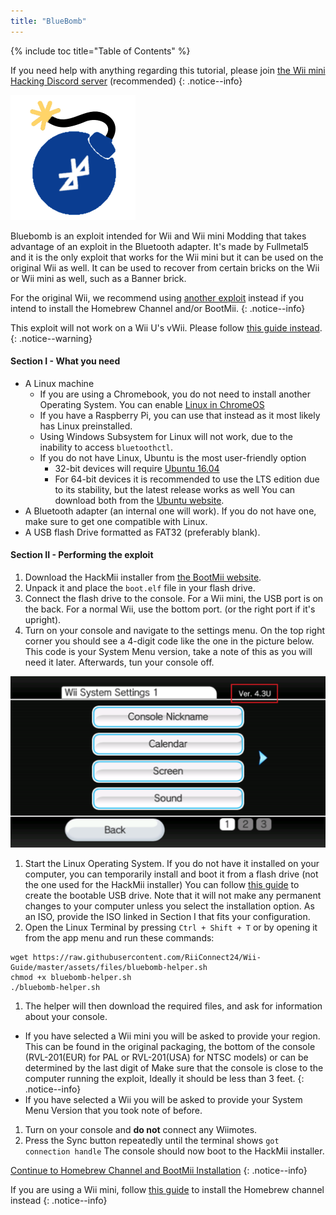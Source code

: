 ```yaml
---
title: "BlueBomb"
---
```


{% include toc title="Table of Contents" %}

If you need help with anything regarding this tutorial, please join [the Wii mini Hacking Discord server](https://discord.gg/6ryxnkS) (recommended)
{: .notice--info}

![BlueBomb](/images/bluebomb.png)

Bluebomb is an exploit intended for Wii and Wii mini Modding that takes advantage of an exploit in the Bluetooth adapter. It's made by Fullmetal5 and it is the only exploit that works for the Wii mini but it can be used on the original Wii as well. It can be used to recover from certain bricks on the Wii or Wii mini as well, such as a Banner brick.

For the original Wii, we recommend using [another exploit](/get-started) instead if you intend to install the Homebrew Channel and/or BootMii.
{: .notice--info}

This exploit will not work on a Wii U's vWii. Please follow [this guide instead](https://wiiuguide.xyz/#/vwii/).
{: .notice--warning}

#### Section I - What you need
- A Linux machine
  - If you are using a Chromebook, you do not need to install another Operating System. You can enable [Linux in ChromeOS](https://support.google.com/chromebook/answer/9145439?hl=en)
  - If you have a Raspberry Pi, you can use that instead as it most likely has Linux preinstalled.
  - Using Windows Subsystem for Linux will not work, due to the inability to access `bluetoothctl`.
  - If you do not have Linux, Ubuntu is the most user-friendly option
    - 32-bit devices will require [Ubuntu 16.04](http://releases.ubuntu.com/16.04/)
    - For 64-bit devices it is recommended to use the LTS edition due to its stability, but the latest release works as well You can download both from the [Ubuntu website](https://ubuntu.com/download/desktop).
- A Bluetooth adapter (an internal one will work). If you do not have one, make sure to get one compatible with Linux.
- A USB flash Drive formatted as FAT32 (preferably blank).


#### Section II - Performing the exploit
1. Download the HackMii installer from [the BootMii website](https://bootmii.org/download/).
1. Unpack it and place the `boot.elf` file in your flash drive.
1. Connect the flash drive to the console. For a Wii mini, the USB port is on the back. For a normal Wii, use the bottom port. (or the right port if it's upright).
1. Turn on your console and navigate to the settings menu. On the top right corner you should see a 4-digit code like the one in the picture below. This code is your System Menu version, take a note of this as you will need it later. Afterwards, tun your console off.

![SystemMenuVersion](/images/Wii/SystemMenuVersion.png)

1. Start the Linux Operating System. If you do not have it installed on your computer, you can temporarily install and boot it from a flash drive (not the one used for the HackMii installer) You can follow [this guide](https://ubuntu.com/tutorials/tutorial-create-a-usb-stick-on-windows#1-overview) to create the bootable USB drive. Note that it will not make any permanent changes to your computer unless you select the installation option. As an ISO, provide  the ISO linked in Section I that fits your configuration.
1. Open the Linux Terminal by pressing `Ctrl + Shift + T` or by opening it from the app menu and run these commands:
```
wget https://raw.githubusercontent.com/RiiConnect24/Wii-Guide/master/assets/files/bluebomb-helper.sh
chmod +x bluebomb-helper.sh
./bluebomb-helper.sh
```
1. The helper will then download the required files, and ask for information about your console.
  - If you have selected a Wii mini you will be asked to provide your region. This can be found in the original packaging, the bottom of the console (RVL-201(EUR) for PAL or RVL-201(USA) for NTSC models) or can be determined by the last digit of
Make sure that the console is close to the computer running the exploit, Ideally it should be less than 3 feet.
{: .notice--info}
  - If you have selected a Wii you will be asked to provide your System Menu Version that you took note of before.

1. Turn on your console and **do not** connect any Wiimotes.
1. Press the Sync button repeatedly until the terminal shows `got connection handle`
The console should now boot to the HackMii installer.

[Continue to Homebrew Channel and BootMii Installation](hbc)
{: .notice--info}

If you are using a Wii mini, follow [this guide](hbc-mini) to install the Homebrew channel instead
{: .notice--info}

